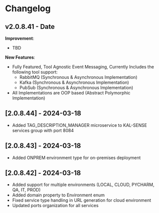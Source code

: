 # Changelog

## v2.0.8.41 - Date

**Improvement**:

- TBD

**New Features**:

- Fully Featured, Tool Agnostic Event Messaging, Currently Includes the following tool support:
  - RabbitMQ (Synchronous & Asynchronous Implementation)
  - Kafka (Synchronous & Asynchronous Implementation)
  - PubSub (Synchronous & Asynchronous Implementation)
- All Implementations are OOP based (Abstract Polymorphic Implementation)

## [2.0.8.44] - 2024-03-18
- Added TAG_DESCRIPTION_MANAGER microservice to KAL-SENSE services group with port 8084

## [2.0.8.43] - 2024-03-18
- Added ONPREM environment type for on-premises deployment

## [2.0.8.42] - 2024-03-18
- Added support for multiple environments (LOCAL, CLOUD, PYCHARM, QA, IT, PROD)
- Added domain property to Environment enum
- Fixed service type handling in URL generation for cloud environment
- Updated ports organization for all services
